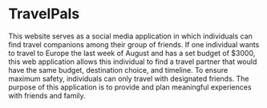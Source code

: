 # TravelPals
This website serves as a social media application in which individuals can find travel companions among their group of friends. If one individual wants to travel to Europe the last week of August and has a set budget of $3000, this web application allows this individual to find a travel partner that would have the same budget, destination choice, and timeline. To ensure maximum safety, individuals can only travel with designated friends. The purpose of this application is to provide and plan meaningful experiences with friends and family.
